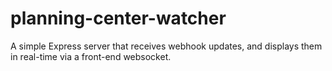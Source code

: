 # planning-center-watcher
A simple Express server that receives webhook updates, and displays them in real-time via a front-end websocket.
